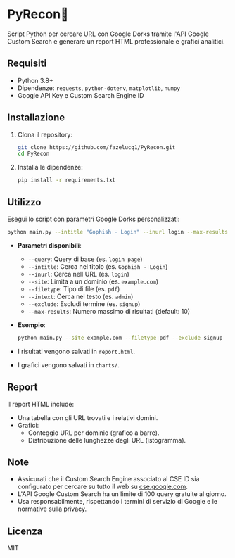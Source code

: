 # PyRecon🧭

Script Python per cercare URL con Google Dorks tramite l'API Google Custom Search e generare un report HTML professionale e grafici analitici.

## Requisiti
- Python 3.8+
- Dipendenze: `requests`, `python-dotenv`, `matplotlib`, `numpy`
- Google API Key e Custom Search Engine ID

## Installazione
1. Clona il repository:
   ```bash
   git clone https://github.com/fazelucq1/PyRecon.git
   cd PyRecon
   ```
2. Installa le dipendenze:
   ```bash
   pip install -r requirements.txt
   ```


## Utilizzo
Esegui lo script con parametri Google Dorks personalizzati:
```bash
python main.py --intitle "Gophish - Login" --inurl login --max-results 10
```
- **Parametri disponibili**:
  - `--query`: Query di base (es. `login page`)
  - `--intitle`: Cerca nel titolo (es. `Gophish - Login`)
  - `--inurl`: Cerca nell'URL (es. `login`)
  - `--site`: Limita a un dominio (es. `example.com`)
  - `--filetype`: Tipo di file (es. `pdf`)
  - `--intext`: Cerca nel testo (es. `admin`)
  - `--exclude`: Escludi termine (es. `signup`)
  - `--max-results`: Numero massimo di risultati (default: 10)

- **Esempio**:
  ```bash
  python main.py --site example.com --filetype pdf --exclude signup
  ```

- I risultati vengono salvati in `report.html`.
- I grafici vengono salvati in `charts/`.

## Report
Il report HTML include:
- Una tabella con gli URL trovati e i relativi domini.
- Grafici:
  - Conteggio URL per dominio (grafico a barre).
  - Distribuzione delle lunghezze degli URL (istogramma).

## Note
- Assicurati che il Custom Search Engine associato al CSE ID sia configurato per cercare su tutto il web su [cse.google.com](https://cse.google.com/cse/).
- L'API Google Custom Search ha un limite di 100 query gratuite al giorno.
- Usa responsabilmente, rispettando i termini di servizio di Google e le normative sulla privacy.

## Licenza
MIT
